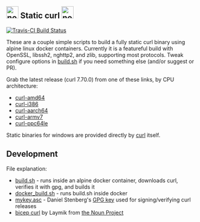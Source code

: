 <img src="https://raw.githubusercontent.com/moparisthebest/static-curl/master/static-curl.svg?sanitize=true" alt="no not that kind" width="32" /> Static curl <img src="https://raw.githubusercontent.com/moparisthebest/static-curl/master/static-curl.svg?sanitize=true" alt="no not that kind" width="32" />
-----------
[![Travis-CI Build Status](https://api.travis-ci.org/moparisthebest/static-curl.svg?branch=master)](https://travis-ci.org/moparisthebest/static-curl)

These are a couple simple scripts to build a fully static curl binary using alpine linux docker containers.  Currently it is a featureful build with OpenSSL, libssh2, nghttp2, and zlib, supporting most protocols.  Tweak configure options in [build.sh](build.sh#L50) if you need something else (and/or suggest or PR).

Grab the latest release (curl 7.70.0) from one of these links, by CPU architecture:
  - [curl-amd64](https://github.com/moparisthebest/static-curl/releases/download/v7.70.0/curl-amd64)
  - [curl-i386](https://github.com/moparisthebest/static-curl/releases/download/v7.70.0/curl-i386)
  - [curl-aarch64](https://github.com/moparisthebest/static-curl/releases/download/v7.70.0/curl-aarch64)
  - [curl-armv7](https://github.com/moparisthebest/static-curl/releases/download/v7.70.0/curl-armv7)
  - [curl-ppc64le](https://github.com/moparisthebest/static-curl/releases/download/v7.70.0/curl-ppc64le)

Static binaries for windows are provided directly by [curl](https://curl.haxx.se/windows/) itself.

Development
-----------

File explanation:
  - [build.sh](build.sh) - runs inside an alpine docker container, downloads curl, verifies it with gpg, and builds it
  - [docker_build.sh](docker_build.sh) - runs build.sh inside docker
  - [mykey.asc](mykey.asc) - Daniel Stenberg's [GPG key](https://daniel.haxx.se/address.html) used for signing/verifying curl releases
  - [bicep curl](https://thenounproject.com/term/curl/499187) by Laymik from [the Noun Project](https://thenounproject.com)
